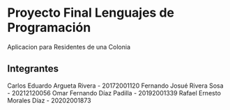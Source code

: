 # Proyecto Final Lenguajes de Programación
Aplicacion para Residentes de una Colonia

## Integrantes
Carlos Eduardo Argueta Rivera - 20172001120 
Fernando Josué Rivera Sosa - 20212120056 
Omar Fernando Díaz Padilla - 20192001339 
Rafael Ernesto Morales Díaz - 20202001873
